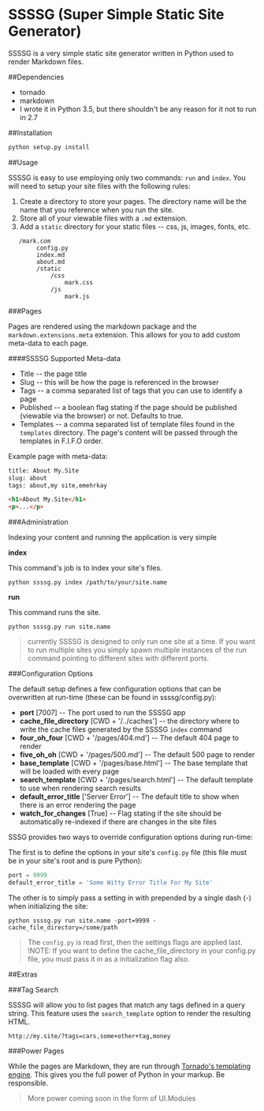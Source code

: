 # SSSSG (Super Simple Static Site Generator)

SSSSG is a very simple static site generator written in Python used to render Markdown files.

##Dependencies

* tornado
* markdown
* I wrote it in Python 3.5, but there shouldn't be any reason for it not to run in 2.7

##Installation

```python
python setup.py install
```

##Usage

SSSSG is easy to use employing only two commands: `run` and `index`. You will need to setup your site files with the following rules:

1. Create a directory to store your pages. The directory name will be the name that you reference when you run the site.
2. Store all of your viewable files with a `.md` extension.
3. Add a `static` directory for your static files -- css, js, images, fonts, etc.

```
   /mark.com
        config.py
        index.md
        about.md
        /static
            /css
                mark.css
            /js
                mark.js
```

###Pages

Pages are rendered using the markdown package and the `markdown.extensions.meta` extension. This allows for you to add custom meta-data to each page.

####SSSSG Supported Meta-data

* Title -- the page title
* Slug -- this will be how the page is referenced in the browser
* Tags -- a comma separated list of tags that you can use to identify a page
* Published -- a boolean flag stating if the page should be published (viewable via the browser) or not. Defaults to true.
* Templates -- a comma separated list of template files found in the `templates` directory. The page's content will be passed through the templates in F.I.F.O order.

Example page with meta-data:

```html
title: About My.Site
slug: about
tags: about,my site,emehrkay

<h1>About My.Site</h1>
<p>...</p>
```

###Administration

Indexing your content and running the application is very simple

__index__

This command's job is to index your site's files.

```
python ssssg.py index /path/to/your/site.name
```

__run__

This command runs the site.

```
python ssssg.py run site.name
```

> currently SSSSG is designed to only run one site at a time. If you want to run multiple sites you simply spawn multiple instances of the run command pointing to different sites with different ports.


###Configuration Options

The default setup defines a few configuration options that can be overwritten at run-time (these can be found in ssssg/config.py):

* __port__ [7007] -- The port used to run the SSSSG app
* __cache\_file_directory__ [CWD + '/../caches'] -- the directory where to write the cache files generated by the SSSSG `index` command
* __four\_oh_four__ [CWD + '/pages/404.md'] -- The default 404 page to render
* __five\_oh_oh__ [CWD + '/pages/500.md'] -- The default 500 page to render
* __base\_template__ [CWD + '/pages/base.html'] -- The base template that will be loaded with every page
* __search\_template__ [CWD + '/pages/search.html'] -- The default template to use when rendering search results
* __default\_error_title__ ['Server Error'] -- The default title to show when there is an error rendering the page
* __watch\_for_changes__ [True] -- Flag stating if the site should be automatically re-indexed if there are changes in the site files

SSSG provides two ways to override configuration options during run-time:

The first is to define the options in your site's `config.py` file (this file must be in your site's root and is pure Python):

```python
port = 9999
default_error_title = 'Some Witty Error Title For My Site'
```

The other is to simply pass a setting in with prepended by a single dash (-) when initializing the site:

```
python ssssg.py run site.name -port=9999 -cache_file_directory=/some/path
```

> The `config.py` is read first, then the settings flags are applied last.
> !NOTE: If you want to define the cache_file_directory in your config.py file, you must pass it in as a initialization flag also. 


##Extras

###Tag Search

SSSSG will allow you to list pages that match any tags defined in a query string. This feature uses the `search_template` option to render the resulting HTML.

```
http://my.site/?tags=cars,some+other+tag,money
```

###Power Pages

While the pages are Markdown, they are run through [Tornado's templating engine](http://www.tornadoweb.org/en/stable/guide/templates.html). This gives you the full power of Python in your markup. Be responsible.

> More power coming soon in the form of UI.Modules
